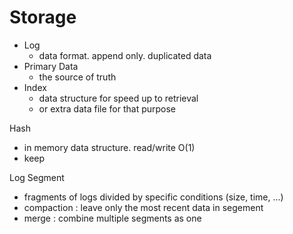 # Storage

* Log
	* data format. append only. duplicated data
* Primary Data
	* the source of truth
* Index
	* data structure for speed up to retrieval
	* or extra data file for that purpose

Hash
* in memory data structure. read/write O(1)
* keep 

Log Segment
* fragments of logs divided by specific conditions (size, time, ...)
* compaction : leave only the most recent data in segement
* merge : combine multiple segments as one